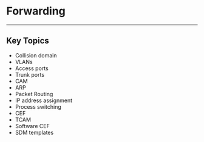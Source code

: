 # Forwarding
---
## Key Topics

+ Collision domain
+ VLANs
+ Access ports
+ Trunk ports
+ CAM
+ ARP
+ Packet Routing
+ IP address assignment
+ Process switching
+ CEF
+ TCAM
+ Software CEF
+ SDM templates